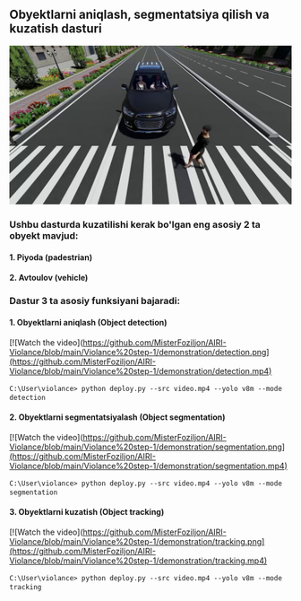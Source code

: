 ## Obyektlarni aniqlash, segmentatsiya qilish va kuzatish dasturi

![image](https://github.com/MisterFoziljon/AIRI-Violance/blob/main/Violance%20step-1/demonstration/image.jpg)

### Ushbu dasturda kuzatilishi kerak bo'lgan eng asosiy 2 ta obyekt mavjud:
#### 1. Piyoda (padestrian)
#### 2. Avtoulov (vehicle)


### Dastur 3 ta asosiy funksiyani bajaradi:

#### 1. Obyektlarni aniqlash (Object detection)
[![Watch the video](https://github.com/MisterFoziljon/AIRI-Violance/blob/main/Violance%20step-1/demonstration/detection.png](https://github.com/MisterFoziljon/AIRI-Violance/blob/main/Violance%20step-1/demonstration/detection.mp4)

```shell
C:\User\violance> python deploy.py --src video.mp4 --yolo v8m --mode detection
```

#### 2. Obyektlarni segmentatsiyalash (Object segmentation)

[![Watch the video](https://github.com/MisterFoziljon/AIRI-Violance/blob/main/Violance%20step-1/demonstration/segmentation.png](https://github.com/MisterFoziljon/AIRI-Violance/blob/main/Violance%20step-1/demonstration/segmentation.mp4)

```shell
C:\User\violance> python deploy.py --src video.mp4 --yolo v8m --mode segmentation
```

#### 3. Obyektlarni kuzatish (Object tracking)

[![Watch the video](https://github.com/MisterFoziljon/AIRI-Violance/blob/main/Violance%20step-1/demonstration/tracking.png](https://github.com/MisterFoziljon/AIRI-Violance/blob/main/Violance%20step-1/demonstration/tracking.mp4)

```shell
C:\User\violance> python deploy.py --src video.mp4 --yolo v8m --mode tracking
```



